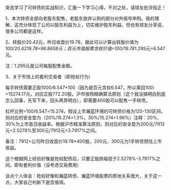 突击学习了可转债的实战知识，汇报一下学习心得，不对之处，请球友批评指正！

1、本次转债全部向老股东配售，老股东放弃认购的部分对外摇号申购。我的理解，这充分体现了公司以股东利益为上，切实维护股东利益。但也有球友分享说，很多公司都是这样。

2、转股价20.42元，昨日收盘价19.78，据此可以计算出转股价值为100/20.42*19.78=96.8658元；百元市值股票含权价值=100/19.78*1.295元=6.547元。

注：1.295元是公司每股配售金额。

3、关于市场上的套利交易者（即抢权行为）

每手转债需要正股1000/6.547*100（因为是百元含权6.547，所以乘回100）=15274.17元，对应正股772.20股。沪市按照精确算法原则（这个我没搞明白到底怎么回事，先写下来，回头再弄明白），即需要400股可以配售一手转债。

杠杆比例=100/6.547=15.274，假设上市瀚蓝环境的可转债价格为120-130区间，则对应的安全垫为（20%/15.274=1.3%，30%/15.274=1.96%）注释：20%、30%为上市首日收益率。根据沪市精准算法原则，则对应的安全垫为200元/7912元=2.5278%至300元/7912元=3.7917%之间。

备注：7912=公司昨日收盘价19.78*400股，200元、300元为1手转债预估上市收益。

这个根据网上经验好像是抢权配债后，只要正股跌幅低于2.5278%-3.7917%之间，即有套利价值（没考虑交易费用）

谈点个人体会：抢权好像和瀚蓝转债、瀚蓝环境股票的质地关系很大，关于这一点，大家自己判断下是否值得。